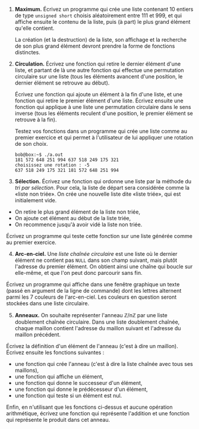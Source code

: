 1. **Maximum.** Écrivez un programme qui crée une liste contenant 10 entiers de type `unsigned short` choisis aléatoirement entre 111 et 999, et qui affiche ensuite le contenu de la liste, puis (à part) le plus grand élément qu'elle contient.

   La création (et la destruction) de la liste, son affichage et la recherche de son plus grand élément devront prendre la forme de fonctions distinctes.

2. **Circulation.** Écrivez une fonction qui retire le dernier élément d'une liste, et partant de là une autre fonction qui effectue une permutation circulaire sur une liste (tous les éléments avancent d'une position, le dernier élément se retrouve au début).

   Écrivez une fonction qui ajoute un élément à la fin d'une liste, et une fonction qui retire le premier élément d'une liste. Écrivez ensuite une fonction qui applique à une liste une permutation circulaire dans le sens inverse (tous les éléments reculent d'une position, le premier élément se retrouve à la fin).

   Testez vos fonctions dans un programme qui crée une liste comme au premier exercice et qui permet à l'utilisateur de lui appliquer une rotation de son choix.

   

   ```
   bob@box:~$ ./a.out
   181 572 648 251 994 637 518 249 175 321 
   choisissez une rotation : -5
   637 518 249 175 321 181 572 648 251 994 
   ```

   

3.  **Sélection.** Écrivez une fonction qui ordonne une liste par la méthode du *tri par sélection*. Pour cela, la liste de départ sera considérée comme la «liste non triée». On crée une nouvelle liste dite «liste triée», qui est initialement vide.

   - On retire le plus grand élément de la liste non triée,
   - On ajoute cet élément au début de la liste triée,
   - On recommence jusqu'à avoir vidé la liste non triée.

   

   Écrivez un programme qui teste cette fonction sur une liste générée comme au premier exercice.

4.  **Arc-en-ciel.** Une *liste chaînée circulaire* est une liste où le dernier élément ne contient pas `NULL` dans son champ suivant, mais plutôt l'adresse du premier élément. On obtient ainsi une chaîne qui boucle sur elle-même, et que l'on peut donc parcourir sans fin.

   Écrivez un programme qui affiche dans une fenêtre graphique un texte (passé en argument de la ligne de commande) dont les lettres alternent parmi les 7 couleurs de l'arc-en-ciel. Les couleurs en question seront stockées dans une liste circulaire.

5.  **Anneaux.** On souhaite représenter l'anneau ℤ/nℤ par une liste doublement chaînée circulaire. Dans une liste doublement chaînée, chaque maillon contient l'adresse du maillon suivant et l'adresse du maillon précédent.

   Écrivez la définition d'un élément de l'anneau (c'est à dire un maillon). Écrivez ensuite les fonctions suivantes :

   - une fonction qui crée l'anneau (c'est à dire la liste chaînée avec tous ses maillons),
   - une fonction qui affiche un élément,
   - une fonction qui donne le successeur d'un élément,
   - une fonction qui donne le prédécesseur d'un élément,
   - une fonction qui teste si un élément est nul.

   

   Enfin, en n'utilisant que les fonctions ci-dessus et aucune opération arithmétique, écrivez une fonction qui représente l'addition et une fonction qui représente le produit dans cet anneau.